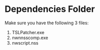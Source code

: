 # Dependencies Folder

Make sure you have the following 3 files:
 1. TSLPatcher.exe
 2. nwnnsscomp.exe
 3. nwscript.nss

